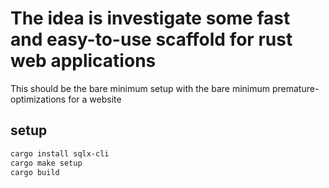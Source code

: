 # The idea is investigate some fast and easy-to-use scaffold for rust web applications

This should be the bare minimum setup with the bare minimum
premature-optimizations for a website

## setup

```bash
cargo install sqlx-cli
cargo make setup
cargo build
```
